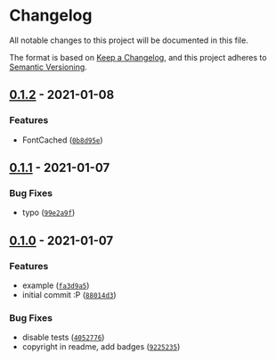 # Changelog

All notable changes to this project will be documented in this file.

The format is based on [Keep a Changelog],
and this project adheres to [Semantic Versioning].

## [0.1.2] - 2021-01-08

### Features

- FontCached ([`0b8d95e`])

## [0.1.1] - 2021-01-07

### Bug Fixes

- typo ([`99e2a9f`])

## [0.1.0] - 2021-01-07

### Features

- example ([`fa3d9a5`])
- initial commit :P ([`88014d3`])

### Bug Fixes

- disable tests ([`4052776`])
- copyright in readme, add badges ([`9225235`])

[keep a changelog]: https://keepachangelog.com/en/1.0.0/
[semantic versioning]: https://semver.org/spec/v2.0.0.html
[0.1.2]: https://github.com/denosaurs/font/compare/0.1.1...0.1.2
[`0b8d95e`]: https://github.com/denosaurs/font/commit/0b8d95e141cdcc4d53170243c2c59f89a85142a2
[0.1.1]: https://github.com/denosaurs/font/compare/0.1.0...0.1.1
[`99e2a9f`]: https://github.com/denosaurs/font/commit/99e2a9f447db2391db312748edfd6eedf818cb1c
[0.1.0]: https://github.com/denosaurs/font/compare/0.1.0
[`fa3d9a5`]: https://github.com/denosaurs/font/commit/fa3d9a5ddeb941a89c584e1c34ae70da9b24c4fe
[`88014d3`]: https://github.com/denosaurs/font/commit/88014d3c15b6dfdbb068f9e2446581575b131626
[`4052776`]: https://github.com/denosaurs/font/commit/4052776280b2d31050c3c17df4e15d8a6a54cc78
[`9225235`]: https://github.com/denosaurs/font/commit/9225235bbbda3ca9c3579e4e65e367b533cbde43
